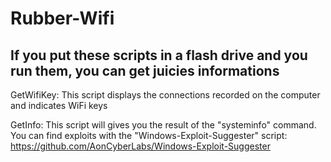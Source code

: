 # Rubber-Wifi
If you put these scripts in a flash drive and you run them, you can get juicies informations
-

GetWifiKey: This script displays the connections recorded on the computer and indicates WiFi keys

GetInfo: This script will gives you the result of the "systeminfo" command. You can find exploits with the "Windows-Exploit-Suggester" script: https://github.com/AonCyberLabs/Windows-Exploit-Suggester

